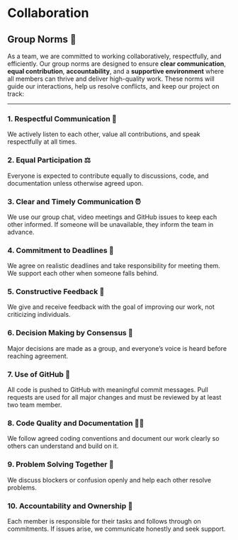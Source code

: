 # Collaboration

## Group Norms 📜

As a team, we are committed to working collaboratively, respectfully, and efficiently.
Our group norms are designed to ensure **clear communication**, **equal
contribution**, **accountability**, and a **supportive environment** where all
members can thrive and deliver high-quality work. These norms will guide our interactions,
help us resolve conflicts, and keep our project on track:

---

### 1. Respectful Communication 🤝

We actively listen to each other, value all contributions, and speak respectfully
at all times.

### 2. Equal Participation ⚖️

Everyone is expected to contribute equally to discussions, code, and documentation
unless otherwise agreed upon.

### 3. Clear and Timely Communication ⏰

We use our group chat, video meetings and GitHub issues to keep each other informed.
If someone will be unavailable, they inform the team in advance.

### 4. Commitment to Deadlines 📅

We agree on realistic deadlines and take responsibility for meeting them.
We support each other when someone falls behind.

### 5. Constructive Feedback 💬

We give and receive feedback with the goal of improving our work, not criticizing
individuals.

### 6. Decision Making by Consensus 🧠

Major decisions are made as a group, and everyone’s voice is heard before reaching
agreement.

### 7. Use of GitHub 🔀

All code is pushed to GitHub with meaningful commit messages.
Pull requests are used for all major changes and must be reviewed by at least
two team member.

### 8. Code Quality and Documentation 🧑‍💻

We follow agreed coding conventions and document our work clearly so others can
understand and build on it.

### 9. Problem Solving Together 🤔

We discuss blockers or confusion openly and help each other resolve problems.

### 10. Accountability and Ownership 🙋

Each member is responsible for their tasks and follows through on commitments.
If issues arise, we communicate honestly and seek support.
